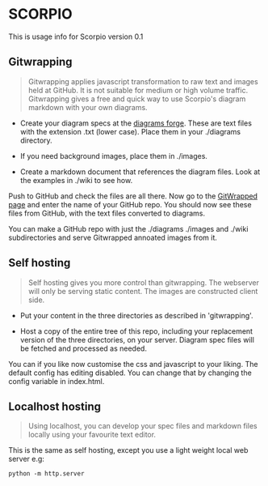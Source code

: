 # SCORPIO

This is usage info for Scorpio version 0.1

## Gitwrapping

> Gitwrapping applies javascript transformation to raw text and images held at GitHub.  It is not suitable for medium or high volume traffic.  Gitwrapping gives a free and quick way to use Scorpio's diagram markdown with your own diagrams.

* Create your diagram specs at the [diagrams forge](http://scorpiodiagrams.com/).  These are text files with the extension .txt (lower case).  Place them in your ./diagrams directory.  

* If you need background images, place them in ./images.

* Create a markdown document that references the diagram files.  Look at the examples in ./wiki to see how.

Push to GitHub and check the files are all there.  Now go to the [GitWrapped page](http://scorpiodiagrams.com/gitwrapped.html) and enter the name of your GitHub repo.  You should now see these files from GitHub, with the text files converted to diagrams.

You can make a GitHub repo with just the ./diagrams ./images and ./wiki subdirectories and serve Gitwrapped annoated images from it.


## Self hosting

> Self hosting gives you more control than gitwrapping.  The webserver will only be serving static content.  The images are constructed client side.

* Put your content in the three directories as described in 'gitwrapping'.  

* Host a copy of the entire tree of this repo, including your replacement version of the three directories, on your server.  Diagram spec files will be fetched and processed as needed.

You can if you like now customise the css and javascript to your liking.  The default config has editing disabled.  You can change that by changing the config variable in index.html.


## Localhost hosting

> Using localhost, you can develop your spec files and markdown files locally using your favourite text editor.

This is the same as self hosting, except you use a light weight local web server e.g: 

```
python -m http.server
```




